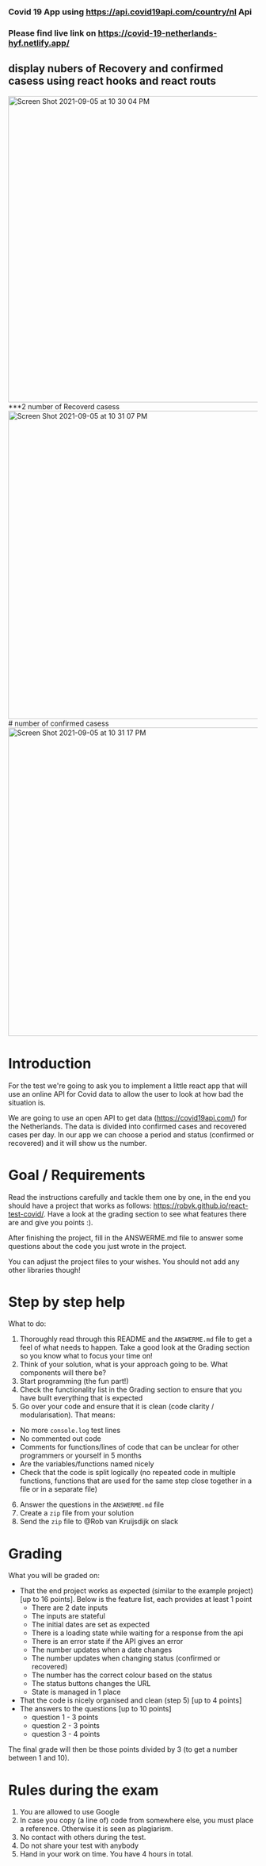 ### Covid 19 App using https://api.covid19api.com/country/nl Api 
### Please find live link on https://covid-19-netherlands-hyf.netlify.app/
## display nubers of Recovery and confirmed casess using react hooks and react routs 
<img width="618" alt="Screen Shot 2021-09-05 at 10 30 04 PM" src="https://user-images.githubusercontent.com/72751605/132140808-267095bb-5b23-42bb-b5ad-d720b3de9efb.png">
***2 number of Recoverd casess 
<img width="622" alt="Screen Shot 2021-09-05 at 10 31 07 PM" src="https://user-images.githubusercontent.com/72751605/132140830-d700b710-97cc-4a54-8745-8cb0ba78b0f4.png">
# number of confirmed  casess
<img width="622" alt="Screen Shot 2021-09-05 at 10 31 17 PM" src="https://user-images.githubusercontent.com/72751605/132140868-42e3fb23-5b29-49e8-9630-d31b5a8f2ab0.png">


# Introduction
For the test we're going to ask you to implement a little react app that will use an online API for Covid data to allow the user to look at how bad the situation is.

We are going to use an open API to get data (https://covid19api.com/) for the Netherlands. The data is divided into confirmed cases and recovered cases per day. In our app we can choose a period and status (confirmed or recovered) and it will show us the number.

# Goal / Requirements
Read the instructions carefully and tackle them one by one, in the end you should have a project that works as follows: https://robvk.github.io/react-test-covid/. Have a look at the grading section to see what features there are and give you points :). 

After finishing the project, fill in the ANSWERME.md file to answer some questions about the code you just wrote in the project.

You can adjust the project files to your wishes. You should not add any other libraries though!

# Step by step help
What to do:
1. Thoroughly read through this README and the `ANSWERME.md` file to get a feel of what needs to happen. Take a good look at the Grading section so you know what to focus your time on!
2. Think of your solution, what is your approach going to be. What components will there be?
3. Start programming (the fun part!)
4. Check the functionality list in the Grading section to ensure that you have built everything that is expected
5. Go over your code and ensure that it is clean (code clarity / modularisation). That means:
  - No more `console.log` test lines
  - No commented out code
  - Comments for functions/lines of code that can be unclear for other programmers or yourself in 5 months
  - Are the variables/functions named nicely
  - Check that the code is split logically (no repeated code in multiple functions, functions that are used for the same step close together in a file or in a separate file)
6. Answer the questions in the `ANSWERME.md` file
7. Create a `zip` file from your solution
8. Send the `zip` file to @Rob van Kruijsdijk on slack

# Grading
What you will be graded on:
- That the end project works as expected (similar to the example project) [up to 16 points]. Below is the feature list, each provides at least 1 point
  - There are 2 date inputs
  - The inputs are stateful
  - The initial dates are set as expected
  - There is a loading state while waiting for a response from the api
  - There is an error state if the API gives an error
  - The number updates when a date changes
  - The number updates when changing status (confirmed or recovered)
  - The number has the correct colour based on the status
  - The status buttons changes the URL
  - State is managed in 1 place
- That the code is nicely organised and clean (step 5) [up to 4 points]
- The answers to the questions [up to 10 points]
  - question 1 - 3 points
  - question 2 - 3 points
  - question 3 - 4 points

The final grade will then be those points divided by 3 (to get a number between 1 and 10).

# Rules during the exam
1. You are allowed to use Google
2. In case you copy (a line of) code from somewhere else, you must place a reference. Otherwise it is seen as plagiarism. 
3. No contact with others during the test. 
4. Do not share your test with anybody
5. Hand in your work on time. You have 4 hours in total.
